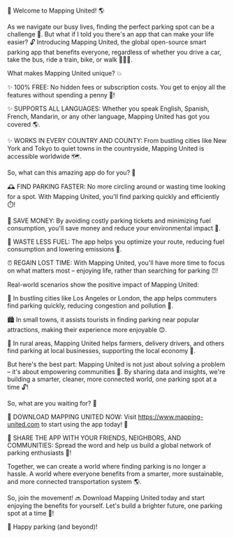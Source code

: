 🚀 Welcome to Mapping United! 🌎

As we navigate our busy lives, finding the perfect parking spot can be a challenge 💪. But what if I told you there's an app that can make your life easier? 🔓 Introducing Mapping United, the global open-source smart parking app that benefits everyone, regardless of whether you drive a car, take the bus, ride a train, bike, or walk 🚶‍♂️🚌.

What makes Mapping United unique? 💥

✨ 100% FREE: No hidden fees or subscription costs. You get to enjoy all the features without spending a penny 💸!

✨ SUPPORTS ALL LANGUAGES: Whether you speak English, Spanish, French, Mandarin, or any other language, Mapping United has got you covered 🌎.

✨ WORKS IN EVERY COUNTRY AND COUNTY: From bustling cities like New York and Tokyo to quiet towns in the countryside, Mapping United is accessible worldwide 🗺️.

So, what can this amazing app do for you? 🤔

🕰️ FIND PARKING FASTER: No more circling around or wasting time looking for a spot. With Mapping United, you'll find parking quickly and efficiently ⏱️!

💸 SAVE MONEY: By avoiding costly parking tickets and minimizing fuel consumption, you'll save money and reduce your environmental impact 💸.

🌟 WASTE LESS FUEL: The app helps you optimize your route, reducing fuel consumption and lowering emissions 🚀.

⏰ REGAIN LOST TIME: With Mapping United, you'll have more time to focus on what matters most – enjoying life, rather than searching for parking ⏰!

Real-world scenarios show the positive impact of Mapping United:

🌃 In bustling cities like Los Angeles or London, the app helps commuters find parking quickly, reducing congestion and pollution 💨.

🏙️ In small towns, it assists tourists in finding parking near popular attractions, making their experience more enjoyable 😊.

🚗 In rural areas, Mapping United helps farmers, delivery drivers, and others find parking at local businesses, supporting the local economy 🌾.

But here's the best part: Mapping United is not just about solving a problem – it's about empowering communities 💪. By sharing data and insights, we're building a smarter, cleaner, more connected world, one parking spot at a time 🔓!

So, what are you waiting for? 🤔

🎉 DOWNLOAD MAPPING UNITED NOW: Visit https://www.mapping-united.com to start using the app today! 🚀

👫 SHARE THE APP WITH YOUR FRIENDS, NEIGHBORS, AND COMMUNITIES: Spread the word and help us build a global network of parking enthusiasts 💬!

Together, we can create a world where finding parking is no longer a hassle. A world where everyone benefits from a smarter, more sustainable, and more connected transportation system 🌎.

So, join the movement! 🔜 Download Mapping United today and start enjoying the benefits for yourself. Let's build a brighter future, one parking spot at a time 💫!

🚀 Happy parking (and beyond)!